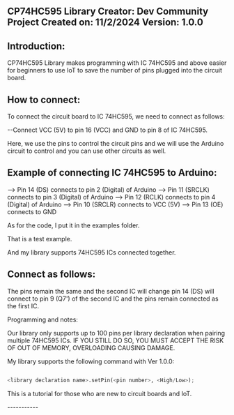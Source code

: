 CP74HC595 Library
Creator: Dev Community Project
Created on: 11/2/2024
Version: 1.0.0
----------------------------------------------------------------
## Introduction:
CP74HC595 Library makes programming with IC 74HC595 and above easier for beginners to use IoT to save the number of pins plugged into the circuit board.

## How to connect:

To connect the circuit board to IC 74HC595, we need to connect as follows:

--Connect VCC (5V) to pin 16 (VCC) and GND to pin 8 of IC 74HC595.

Here, we use the pins to control the circuit pins and we will use the Arduino circuit to control and you can use other circuits as well.
## Example of connecting IC 74HC595 to Arduino:

--> Pin 14 (DS) connects to pin 2 (Digital) of Arduino
--> Pin 11 (SRCLK) connects to pin 3 (Digital) of Arduino
--> Pin 12 (RCLK) connects to pin 4 (Digital) of Arduino
--> Pin 10 (SRCLR) connects to VCC (5V)
--> Pin 13 (OE) connects to GND

As for the code, I put it in the examples folder.

That is a test example.

And my library supports 74HC595 ICs connected together.

## Connect as follows:

The pins remain the same and the second IC will change pin 14 (DS) will connect to pin 9 (Q7') of the second IC and the pins remain connected as the first IC.

Programming and notes:

Our library only supports up to 100 pins per library declaration when pairing multiple 74HC595 ICs. IF YOU STILL DO SO, YOU MUST ACCEPT THE RISK OF OUT OF MEMORY, OVERLOADING CAUSING DAMAGE.

My library supports the following command with Ver 1.0.0:

```python

<library declaration name>.setPin(<pin number>, <High/Low>);
```
This is a tutorial for those who are new to circuit boards and IoT.

<Dev Community Project>-----------
